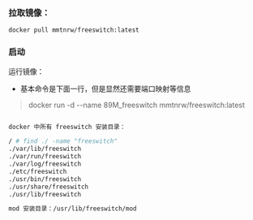 ### 拉取镜像：
`docker pull mmtnrw/freeswitch:latest`

### 启动
运行镜像：
- 基本命令是下面一行，但是显然还需要端口映射等信息
> docker run -d --name 89M_freeswitch mmtnrw/freeswitch:latest

``` bash

docker 中所有 freeswitch 安装目录：

/ # find ./ -name "freeswitch"
./var/lib/freeswitch
./var/run/freeswitch
./var/log/freeswitch
./etc/freeswitch
./usr/bin/freeswitch
./usr/share/freeswitch
./usr/lib/freeswitch

mod 安装目录：/usr/lib/freeswitch/mod

```